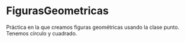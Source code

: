 # FigurasGeometricas
Práctica en la que creamos figuras geométricas usando la clase punto. Tenemos círculo y cuadrado.
